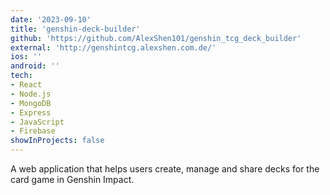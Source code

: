 ```yaml
---
date: '2023-09-10'
title: 'genshin-deck-builder'
github: 'https://github.com/AlexShen101/genshin_tcg_deck_builder'
external: 'http://genshintcg.alexshen.com.de/'
ios: ''
android: ''
tech:
- React
- Node.js
- MongoDB
- Express
- JavaScript
- Firebase
showInProjects: false
---
```


A web application that helps users create, manage and share decks for the card game in Genshin Impact.
